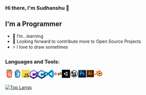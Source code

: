 ### Hi there, I'm Sudhanshu 👋

## I'm a Programmer

- 🌱 I’m...learning
- 👯 Looking forward to contribute more to Open Source Projects
- ⚡ I love to draw sometimes

### Languages and Tools:
<img align="left" alt="HTML5" width="26px" src="https://raw.githubusercontent.com/github/explore/80688e429a7d4ef2fca1e82350fe8e3517d3494d/topics/html/html.png" />
<img align="left" alt="CSS3" width="26px" src="https://raw.githubusercontent.com/github/explore/80688e429a7d4ef2fca1e82350fe8e3517d3494d/topics/css/css.png" />
<img align="left" alt="JavaScript" width="26px" src="https://raw.githubusercontent.com/github/explore/80688e429a7d4ef2fca1e82350fe8e3517d3494d/topics/javascript/javascript.png" />
<img align="left" alt="CS" width="26px" src="https://github.com/iamnexxed/iamnexxed/blob/main/CS.png" />
<img align="left" alt="CPP" width="26px" src="https://github.com/iamnexxed/iamnexxed/blob/main/CPP.png" />


<img align="left" alt="Visual Studio Code" width="26px" src="https://raw.githubusercontent.com/github/explore/80688e429a7d4ef2fca1e82350fe8e3517d3494d/topics/visual-studio-code/visual-studio-code.png" />
<img align="left" alt="Git" width="26px" src="https://raw.githubusercontent.com/github/explore/80688e429a7d4ef2fca1e82350fe8e3517d3494d/topics/git/git.png" />
<img align="left" alt="Unity" width="26px" src="https://github.com/iamnexxed/iamnexxed/blob/main/Unity.jpg" />
<img align="left" alt="Unreal" width="26px" src="https://github.com/iamnexxed/iamnexxed/blob/main/Unreal.png" />
<img align="left" alt="PS" width="26px" src="https://github.com/iamnexxed/iamnexxed/blob/main/PS.png" />
<img align="left" alt="AI" width="26px" src="https://github.com/iamnexxed/iamnexxed/blob/main/AI.png" />

<img align="left" alt="Blender" width="26px" src="https://github.com/iamnexxed/iamnexxed/blob/main/Blender.png" />




<br/>
<br/>
<!--<img height="180em" src="https://github-readme-stats.vercel.app/api?username=iamnexxed&show_icons=true&hide_border=true&&count_private=true&include_all_commits=true" />-->

[![Top Langs](https://github-readme-stats.vercel.app/api/top-langs/?username=iamnexxed)](https://github.com/anuraghazra/github-readme-stats)

